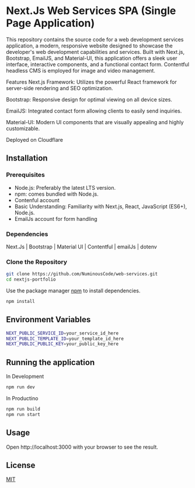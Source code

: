 #  Next.Js Web Services SPA (Single Page Application)

This repository contains the source code for a web development services application, a modern, responsive website designed to showcase the developer's web development capabilities and services. Built with Next.js, Bootstrap, EmailJS, and Material-UI, this application offers a sleek user interface, interactive components, and a functional contact form. Contentful headless CMS is employed for
image and video management.  

Features
Next.js Framework: Utilizes the powerful React framework for server-side rendering and SEO optimization.

Bootstrap: Responsive design for optimal viewing on all device sizes.

EmailJS: Integrated contact form allowing clients to easily send inquiries.

Material-UI: Modern UI components that are visually appealing and highly customizable.

Deployed on Cloudflare 

## Installation

### Prerequisites

* Node.js: Preferably the latest LTS version. 
* npm: comes bundled with Node.js.
* Contenful account
* Basic Understanding: Familiarity with Next.js, React, JavaScript (ES6+), Node.js.
* EmailJs account for form handling


### Dependencies 

Next.Js | Bootstrap | Material UI | Contentful | emailJs | dotenv


### Clone the Repository

```bash
git clone https://github.com/NuminousCode/web-services.git
cd nextjs-portfolio
```
Use the package manager [npm](https://www.npmjs.com/) to install dependencies.

```bash
npm install 
```
## Environment Variables
```bash
NEXT_PUBLIC_SERVICE_ID=your_service_id_here
NEXT_PUBLIC_TEMPLATE_ID=your_template_id_here
NEXT_PUBLIC_PUBLIC_KEY=your_public_key_here
```
## Running the application
In Development
```bash
npm run dev
```
In Productino
```bash
npm run build
npm run start
```

## Usage

Open http://localhost:3000 with your browser to see the result.

## License

[MIT](https://choosealicense.com/licenses/mit/)